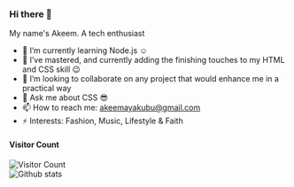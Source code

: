 ### Hi there 👋

My name's Akeem. A tech enthusiast
- 🌱 I’m currently learning Node.js :relaxed:
- 🔭 I’ve mastered, and currently adding the finishing touches to my HTML and CSS skill :wink:
- 👯 I’m looking to collaborate on any project that would enhance me in a practical way
- 💬 Ask me about CSS :sunglasses:
- 📫 How to reach me: akeemayakubu@gmail.com
- ⚡ Interests: Fashion, Music, Lifestyle & Faith

#### **Visitor Count**
![Visitor Count](https://profile-counter.glitch.me/{akeemyakubu}/count.svg) <br>
![Github stats](https://github-readme-stats.vercel.app/api?username=akeemyakubu)

